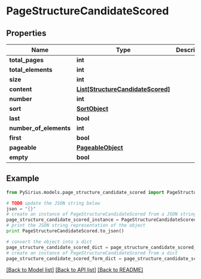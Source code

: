 # PageStructureCandidateScored


## Properties

Name | Type | Description | Notes
------------ | ------------- | ------------- | -------------
**total_pages** | **int** |  | [optional] 
**total_elements** | **int** |  | [optional] 
**size** | **int** |  | [optional] 
**content** | [**List[StructureCandidateScored]**](StructureCandidateScored.md) |  | [optional] 
**number** | **int** |  | [optional] 
**sort** | [**SortObject**](SortObject.md) |  | [optional] 
**last** | **bool** |  | [optional] 
**number_of_elements** | **int** |  | [optional] 
**first** | **bool** |  | [optional] 
**pageable** | [**PageableObject**](PageableObject.md) |  | [optional] 
**empty** | **bool** |  | [optional] 

## Example

```python
from PySirius.models.page_structure_candidate_scored import PageStructureCandidateScored

# TODO update the JSON string below
json = "{}"
# create an instance of PageStructureCandidateScored from a JSON string
page_structure_candidate_scored_instance = PageStructureCandidateScored.from_json(json)
# print the JSON string representation of the object
print PageStructureCandidateScored.to_json()

# convert the object into a dict
page_structure_candidate_scored_dict = page_structure_candidate_scored_instance.to_dict()
# create an instance of PageStructureCandidateScored from a dict
page_structure_candidate_scored_form_dict = page_structure_candidate_scored.from_dict(page_structure_candidate_scored_dict)
```
[[Back to Model list]](../README.md#documentation-for-models) [[Back to API list]](../README.md#documentation-for-api-endpoints) [[Back to README]](../README.md)


